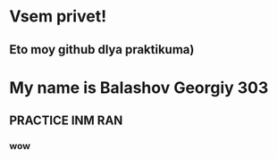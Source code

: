 # Vsem privet!


## Eto moy github dlya praktikuma)


# My name is Balashov Georgiy 303 


## PRACTICE INM RAN


### wow
